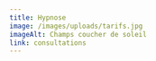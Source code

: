 ```yaml
---
title: Hypnose
image: /images/uploads/tarifs.jpg
imageAlt: Champs coucher de soleil
link: consultations
---
```

